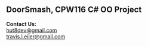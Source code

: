 ## DoorSmash, CPW116 C# OO Project



**Contact Us:**<br>
hut8dev@gmail.com<br>
travis.l.eiler@gmail.com
